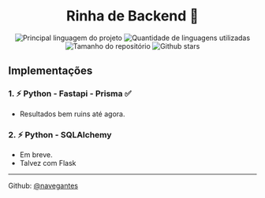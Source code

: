 <h1 align="center">Rinha de Backend 🐔</h1>

<p align="center">
  <img alt="Principal linguagem do projeto" src="https://img.shields.io/github/languages/top/navegantes/rinha-backend-py?color=3068D7" />
  <img alt="Quantidade de linguagens utilizadas" src="https://img.shields.io/github/languages/count/navegantes/rinha-backend-py?color=820ad1">
  <img alt="Tamanho do repositório" src="https://img.shields.io/github/repo-size/navegantes/rinha-backend-py?color=56BEB8">
  <img alt="Github stars" src="https://img.shields.io/github/stars/navegantes/rinha-backend-py?color=56BEB8" />
  <!-- <img alt="Licença" src="https://img.shields.io/github/license/navegantes/rinha-backend-py?color=56BEB8"> -->
  <!-- <img alt="Github issues" src="https://img.shields.io/github/issues/navegantes/comunatube?color=56BEB8" /> -->
  <!-- <img alt="Github forks" src="https://img.shields.io/github/forks/navegantes/comunatube?color=56BEB8" /> -->
</p>

## Implementações

### 1. ⚡ Python - Fastapi - Prisma ✅

- Resultados bem ruins até agora.

### 2. ⚡ Python - SQLAlchemy

- Em breve.
- Talvez com Flask

---

Github: [@navegantes](https://github.com/navegantes)

